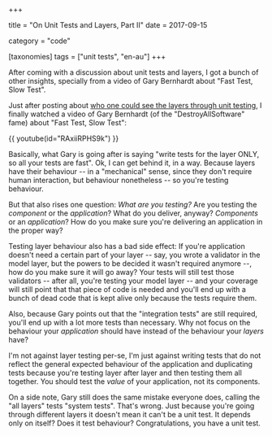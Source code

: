 +++

title = "On Unit Tests and Layers, Part II"
date = 2017-09-15

category = "code"

[taxonomies]
tags = ["unit tests", "en-au"]
+++

After coming with a discussion about unit tests and layers, I got a
bunch of other insights, specially from a video of Gary Bernhardt
about "Fast Test, Slow Test".

<!-- more -->

Just after posting about 
[who one could see the layers through unit testing](./on-unittests-and-layers.md),
I finally watched a video of Gary
Bernhardt (of the "DestroyAllSoftware" fame) about "Fast Test, Slow Test":

{{ youtube(id="RAxiiRPHS9k") }}

Basically, what Gary is going after is saying "write tests for the layer ONLY,
so all your tests are fast". Ok, I can get behind it, in a way. Because layers
have their behaviour -- in a "mechanical" sense, since they don't require
human interaction, but behaviour nonetheless -- so you're testing behaviour.

But that also rises one question: *What are you testing?* Are you testing the
*component* or the *application*? What do you deliver, anyway? *Components* or
an *application*? How do you make sure you're delivering an application in the
proper way?

Testing layer behaviour also has a bad side effect: If you're application
doesn't need a certain part of your layer -- say, you wrote a validator in the
model layer, but the powers to be decided it wasn't required anymore --, how
do you make sure it will go away? Your tests will still test those validators
-- after all, you're testing your model layer -- and your coverage will still
point that that piece of code is needed and you'll end up with a bunch of dead
code that is kept alive only because the tests require them.

Also, because Gary points out that the "integration tests" are still required,
you'll end up with a lot more tests than necessary. Why not focus on the
behaviour your *application* should have instead of the behaviour your
*layers* have?

I'm not against layer testing per-se, I'm just against writing tests that do
not reflect the general expected behaviour of the application and duplicating
tests because you're testing layer after layer and then testing them all
together. You should test the *value* of your application, not its components.

On a side note, Gary still does the same mistake everyone does, calling the
"all layers" tests "system tests". That's wrong. Just because you're going
through different layers it doesn't mean it can't be a unit test. It depends
only on itself? Does it test behaviour? Congratulations, you have a unit test.
